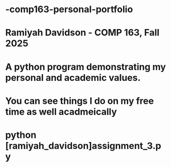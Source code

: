 # -comp163-personal-portfolio
# Ramiyah Davidson - COMP 163, Fall 2025
# A python program demonstrating my personal and academic values.
# You can see things I do on my free time as well acadmeically
# python [ramiyah_davidson]assignment_3.py
